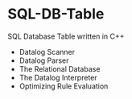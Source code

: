 # SQL-DB-Table
SQL Database Table written in C++

- Datalog Scanner
- Datalog Parser
- The Relational Database
- The Datalog Interpreter
- Optimizing Rule Evaluation

